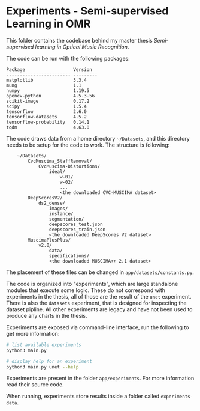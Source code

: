 # Experiments - Semi-supervised Learning in OMR

This folder contains the codebase behind my master thesis *Semi-supervised learning in Optical Music Recognition*.

The code can be run with the following packages:

```
Package                  Version
------------------------ ---------
matplotlib               3.3.4
mung                     1.1
numpy                    1.19.5
opencv-python            4.5.3.56
scikit-image             0.17.2
scipy                    1.5.4
tensorflow               2.6.0
tensorflow-datasets      4.5.2
tensorflow-probability   0.14.1
tqdm                     4.63.0
```

The code draws data from a home directory `~/Datasets`, and this directory needs to be setup for the code to work. The structure is following:

```
    ~/Datasets/
        CvcMuscima_StaffRemoval/
            CvcMuscima-Distortions/
                ideal/
                    w-01/
                    w-02/
                    ...
                    <the downloaded CVC-MUSCIMA dataset>
        DeepScoresV2/
            ds2_dense/
                images/
                instance/
                segmentation/
                deepscores_test.json
                deepscores_train.json
                <the downloaded DeepScores V2 dataset>
        MuscimaPlusPlus/
            v2.0/
                data/
                specifications/
                <the downloaded MUSCIMA++ 2.1 dataset>
```

The placement of these files can be changed in `app/datasets/constants.py`.

The code is organized into "experiments", which are large standalone modules that execute some logic. These do not correspond with experiments in the thesis, all of those are the result of the `unet` experiment. There is also the `datasets` experiment, that is designed for inspecting the dataset pipline. All other experiments are legacy and have not been used to produce any charts in the thesis.

Experiments are exposed via command-line interface, run the following to get more information:

```sh
# list available experiments
python3 main.py

# display help for an experiment
python3 main.py unet --help
```

Experiments are present in the folder `app/experiments`. For more information read their source code.

When running, experiments store results inside a folder called `experiments-data`.
